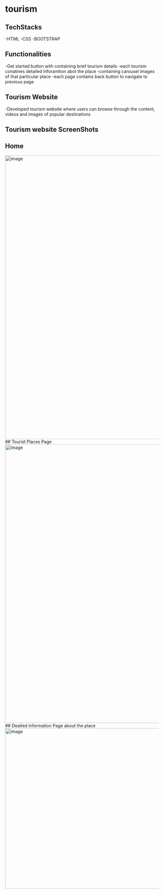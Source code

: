 # tourism
## TechStacks
-HTML
-CSS
-BOOTSTRAP
## Functionalities
-Get started button with containing brief tourism details
-each tourism conatines detailed inforamtion abot the place
-containing carousel images of that particular place
-each page contains back button to navigate to previous page

## Tourism Website
-Developed tourism website where users can browse through the content, videos and images of popular destinations
## Tourism website ScreenShots
## Home
<img width="926" alt="image" src="https://github.com/Prathyusha-93910/tourism/assets/134360404/06a1abc1-fb2b-474c-b909-435be1be1af0">
## Tourist Places Page
<img width="910" alt="image" src="https://github.com/Prathyusha-93910/tourism/assets/134360404/cc6a470f-24b8-4909-be51-6f06734dae7e">
## Deatled Information Page about the place
<img width="524" alt="image" src="https://github.com/Prathyusha-93910/tourism/assets/134360404/68a0c58a-b9ae-4586-83d8-3a36ff8e1a8f">



